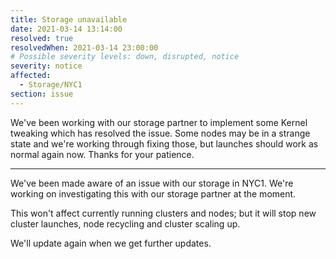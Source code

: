 ```yaml
---
title: Storage unavailable
date: 2021-03-14 13:14:00
resolved: true
resolvedWhen: 2021-03-14 23:00:00
# Possible severity levels: down, disrupted, notice
severity: notice
affected:
  - Storage/NYC1
section: issue
---
```


We've been working with our storage partner to implement some Kernel tweaking which has resolved the issue. Some nodes may be in a strange state and we're working through fixing those, but launches should work as normal again now. Thanks for your patience.

-----

We've been made aware of an issue with our storage in NYC1. We're working on investigating this with our storage partner
at the moment.

This won't affect currently running clusters and nodes; but it will stop new cluster launches, node recycling and
cluster scaling up.

We'll update again when we get further updates.

